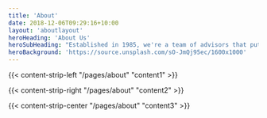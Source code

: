 ```yaml
---
title: 'About'
date: 2018-12-06T09:29:16+10:00
layout: 'aboutlayout'
heroHeading: 'About Us'
heroSubHeading: "Established in 1985, we're a team of advisors that puts your business first."
heroBackground: 'https://source.unsplash.com/sO-JmQj95ec/1600x1000'
---
```


{{< content-strip-left "/pages/about" "content1" >}}

{{< content-strip-right "/pages/about" "content2" >}}

{{< content-strip-center "/pages/about" "content3" >}}
